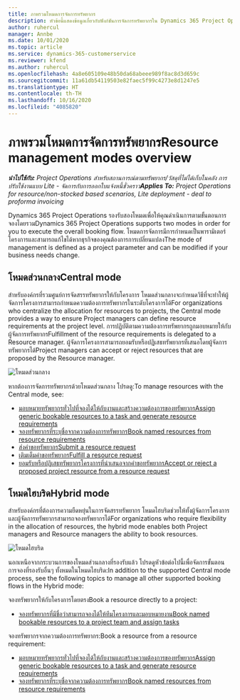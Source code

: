 ```yaml
---
title: ภาพรวมโหมดการจัดการทรัพยากร
description: หัวข้อนี้แสดงข้อมูลเกี่ยวกับฟังก์ชันการจัดการทรัพยากรใน Dynamics 365 Project Operations
author: ruhercul
manager: Annbe
ms.date: 10/01/2020
ms.topic: article
ms.service: dynamics-365-customerservice
ms.reviewer: kfend
ms.author: ruhercul
ms.openlocfilehash: 4a8e605109e48b50da68abeee989f8ac8d3d659c
ms.sourcegitcommit: 11a61db54119503e82faec5f99c4273e8d1247e5
ms.translationtype: HT
ms.contentlocale: th-TH
ms.lasthandoff: 10/16/2020
ms.locfileid: "4085820"
---
```

# <a name="resource-management-modes-overview"></a><span data-ttu-id="b54ca-103">ภาพรวมโหมดการจัดการทรัพยากร</span><span class="sxs-lookup"><span data-stu-id="b54ca-103">Resource management modes overview</span></span>

<span data-ttu-id="b54ca-104">_**นำไปใช้กับ:** Project Operations สำหรับสถานการณ์ตามทรัพยากร/วัสดุที่ไม่ได้เก็บในคลัง การปรับใช้งานแบบ Lite - จัดการกับการออกใบแจ้งหนี้ชั่วคราว_</span><span class="sxs-lookup"><span data-stu-id="b54ca-104">_**Applies To:** Project Operations for resource/non-stocked based scenarios, Lite deployment - deal to proforma invoicing_</span></span>


<span data-ttu-id="b54ca-105">Dynamics 365 Project Operations รองรับสองโหมดเพื่อให้คุณดำเนินการตามขั้นตอนการจองโดยรวม</span><span class="sxs-lookup"><span data-stu-id="b54ca-105">Dynamics 365 Project Operations supports two modes in order for you to execute the overall booking flow.</span></span> <span data-ttu-id="b54ca-106">โหมดการจัดการมีการกำหนดเป็นพารามิเตอร์โครงการและสามารถแก้ไขได้หากธุรกิจของคุณต้องการการเปลี่ยนแปลง</span><span class="sxs-lookup"><span data-stu-id="b54ca-106">The mode of management is defined as a project parameter and can be modified if your business needs change.</span></span>    

## <a name="central-mode"></a><span data-ttu-id="b54ca-107">โหมดส่วนกลาง</span><span class="sxs-lookup"><span data-stu-id="b54ca-107">Central mode</span></span>
<span data-ttu-id="b54ca-108">สำหรับองค์กรที่รวมศูนย์การจัดสรรทรัพยากรให้กับโครงการ โหมดส่วนกลางจะกำหนดวิธีที่จะทำให้ผู้จัดการโครงการสามารถกำหนดความต้องการทรัพยากรในระดับโครงการได้</span><span class="sxs-lookup"><span data-stu-id="b54ca-108">For organizations who centralize the allocation for resources to projects, the Central mode provides a way to ensure Project managers can define resource requirements at the project level.</span></span> <span data-ttu-id="b54ca-109">การปฏิบัติตามความต้องการทรัพยากรถูกมอบหมายให้กับผู้จัดการทรัพยากร</span><span class="sxs-lookup"><span data-stu-id="b54ca-109">Fulfillment of the resource requirements is delegated to a Resource manager.</span></span> <span data-ttu-id="b54ca-110">ผู้จัดการโครงการสามารถยอมรับหรือปฏิเสธทรัพยากรที่เสนอโดยผู้จัดการทรัพยากรได้</span><span class="sxs-lookup"><span data-stu-id="b54ca-110">Project managers can accept or reject resources that are proposed by the Resource manager.</span></span>

![โหมดส่วนกลาง](./media/resource-management-central.png)

<span data-ttu-id="b54ca-112">หากต้องการจัดการทรัพยากรด้วยโหมดส่วนกลาง โปรดดู:</span><span class="sxs-lookup"><span data-stu-id="b54ca-112">To manage resources with the Central mode, see:</span></span>

- [<span data-ttu-id="b54ca-113">มอบหมายทรัพยากรทั่วไปที่จองได้ให้กับงานและสร้างความต้องการของทรัพยากร</span><span class="sxs-lookup"><span data-stu-id="b54ca-113">Assign generic bookable resources to a task and generate resource requirements</span></span>](https://docs.microsoft.com/dynamics365/project-service/assign-generic-bookable-resource)
- [<span data-ttu-id="b54ca-114">จองทรัพยากรที่ระบุชื่อจากความต้องการทรัพยากร</span><span class="sxs-lookup"><span data-stu-id="b54ca-114">Book named resources from resource requirements</span></span>](https://docs.microsoft.com/dynamics365/project-service/book-named-resource)
- [<span data-ttu-id="b54ca-115">ส่งคำขอทรัพยากร</span><span class="sxs-lookup"><span data-stu-id="b54ca-115">Submit a resource request</span></span>](https://docs.microsoft.com/dynamics365/project-service/submit-resource-request)
- [<span data-ttu-id="b54ca-116">เติมเต็มคำขอทรัพยากร</span><span class="sxs-lookup"><span data-stu-id="b54ca-116">Fulfill a resource request</span></span>](https://docs.microsoft.com/dynamics365/project-service/resource-management-fulfill-requests)
- [<span data-ttu-id="b54ca-117">ยอมรับหรือปฏิเสธทรัพยากรโครงการที่นำเสนอจากคำขอทรัพยากร</span><span class="sxs-lookup"><span data-stu-id="b54ca-117">Accept or reject a proposed project resource from a resource request</span></span>](https://docs.microsoft.com/dynamics365/project-service/accept-reject-proposed-resource)

## <a name="hybrid-mode"></a><span data-ttu-id="b54ca-118">โหมดไฮบริด</span><span class="sxs-lookup"><span data-stu-id="b54ca-118">Hybrid mode</span></span>
<span data-ttu-id="b54ca-119">สำหรับองค์กรที่ต้องการความยืดหยุ่นในการจัดสรรทรัพยากร โหมดไฮบริดช่วยให้ทั้งผู้จัดการโครงการและผู้จัดการทรัพยากรสามารถจองทรัพยากรได้</span><span class="sxs-lookup"><span data-stu-id="b54ca-119">For organizations who require flexibility in the allocation of resources, the hybrid mode enables both Project managers and Resource managers the ability to book resources.</span></span>

![โหมดไฮบริด](./media/resource-management-hybrid.png)

<span data-ttu-id="b54ca-121">นอกเหนือจากกระบวนการของโหมดส่วนกลางที่รองรับแล้ว โปรดดูหัวข้อต่อไปนี้เพื่อจัดการขั้นตอนการจองที่รองรับอื่นๆ ทั้งหมดในโหมดไฮบริด:</span><span class="sxs-lookup"><span data-stu-id="b54ca-121">In addition to the supported Central mode process, see the following topics to manage all other supported booking flows in the Hybrid mode:</span></span>

<span data-ttu-id="b54ca-122">จองทรัพยากรให้กับโครงการโดยตรง</span><span class="sxs-lookup"><span data-stu-id="b54ca-122">Book a resource directly to a project:</span></span>
- [<span data-ttu-id="b54ca-123">จองทรัพยากรที่มีชื่อว่าสามารถจองได้ให้ทีมโครงการและมอบหมายงาน</span><span class="sxs-lookup"><span data-stu-id="b54ca-123">Book named bookable resources to a project team and assign tasks</span></span>](https://docs.microsoft.com/dynamics365/project-service/assign-named-bookable-resource)

<span data-ttu-id="b54ca-124">จองทรัพยากรจากความต้องการทรัพยากร:</span><span class="sxs-lookup"><span data-stu-id="b54ca-124">Book a resource from a resource requirement:</span></span>
- [<span data-ttu-id="b54ca-125">มอบหมายทรัพยากรทั่วไปที่จองได้ให้กับงานและสร้างความต้องการของทรัพยากร</span><span class="sxs-lookup"><span data-stu-id="b54ca-125">Assign generic bookable resources to a task and generate resource requirements</span></span>](https://docs.microsoft.com/dynamics365/project-service/assign-generic-bookable-resource)
- [<span data-ttu-id="b54ca-126">จองทรัพยากรที่ระบุชื่อจากความต้องการทรัพยากร</span><span class="sxs-lookup"><span data-stu-id="b54ca-126">Book named resources from resource requirements</span></span>](https://docs.microsoft.com/dynamics365/project-service/book-named-resource)

